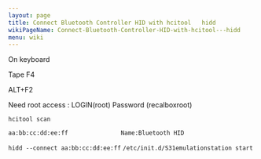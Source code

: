 ```yaml
---
layout: page
title: Connect Bluetooth Controller HID with hcitool   hidd
wikiPageName: Connect-Bluetooth-Controller-HID-with-hcitool---hidd
menu: wiki
---
```


On keyboard

Tape F4 

ALT+F2

Need root access : LOGIN(root) Password (recalboxroot)

`hcitool scan`

`aa:bb:cc:dd:ee:ff               Name:Bluetooth HID`

`hidd --connect aa:bb:cc:dd:ee:ff`
`/etc/init.d/S31emulationstation start`
